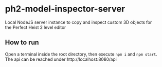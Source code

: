 # ph2-model-inspector-server
Local NodeJS server instance to copy and inspect custom 3D objects for the Perfect Heist 2 level editor

## How to run
Open a terminal inside the root directory, then execute `npm i` and `npm start`. The api can be reached under http://localhost:8080/api
